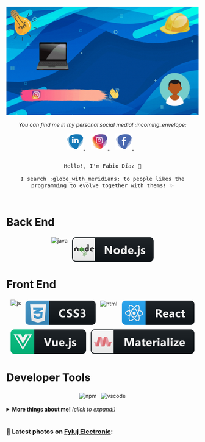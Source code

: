 
![Banner gif](https://github.com/diazfabio18/diazfabio18/blob/master/img/banner_readme.gif)

<!-- social medias -->
<p align="center"> 
  <i> You can find me in my personal social media! :incoming_envelope: </i>
</p>

<p align="center">
  <a href="https://www.linkedin.com/in/diazfabio">
    <img src="https://github.com/diazfabio18/diazfabio18/blob/master/img/linkedin_icon.png" width="44px" alt="LinkedIn">
  </a> &nbsp; &nbsp;
  <a href="https://instagram.com/fl_diaz">
    <img src="https://github.com/diazfabio18/diazfabio18/blob/master/img/instagram_icon.png" width="44px" alt="Instagram">
  </a> &nbsp; &nbsp;
  <a href="https://facebook.com/fl.diaz.3">
    <img src="https://github.com/diazfabio18/diazfabio18/blob/master/img/facebook_icon.png" width="44px" alt="Facebook">
  </a> &nbsp; &nbsp;
  <!-- <a href="https://api.whatsapp.com/send?phone=+917330770559">
    <img src="https://github.com/Quadrified/Quadrified/blob/master/assets/my_svgs/whatsapp.svg" width="40px" alt="Whatsapp">
  </a> &nbsp; &nbsp; -->
</p>

<p align="center">
  <!-- <img src="https://media.giphy.com/media/MeJgB3yMMwIaHmKD4z/giphy.gif" width="30%"> -->
  <!-- <img src="img/Banner_fabio_diaz.png"> -->
<br>
  <samp>
    Hello!, I'm Fabio Díaz 👋
    <br><br>
    I search :globe_with_meridians: to people likes the programming to evolve together with thems! ✨
    <!-- <br><br>
    P.S: I do know that HTML is not a programming language!
    <br><br>
    P.s: I want to evolve together with programming-->
  </samp>
</p>

<br>

Back End
  ==========
  <p align="center">
  <img src="https://github.com/Quadrified/Quadrified/blob/master/assets/svg/dev/languages/java.svg" alt="java" style="vertical-align:top; margin:4px">
    <img src="https://github.com/MikeCodesDotNET/ColoredBadges/blob/master/svg/dev/frameworks/nodejs.svg" alt="java" style="vertical-align:top; margin:4px">
  </p>

  Front End
  ==========
  <p align="center">
   <img src="https://github.com/Quadrified/Quadrified/blob/master/assets/svg/dev/languages/js.svg" alt="js" style="vertical-align:top; margin:4px">
  <img src="https://github.com/MikeCodesDotNET/ColoredBadges/blob/master/svg/dev/languages/css3.svg" alt="css3" style="vertical-align:top; margin:6px 4px">
  <img src="https://github.com/Quadrified/Quadrified/blob/master/assets/svg/dev/languages/html.svg" alt="html" style="vertical-align:top; margin:6px 4px">

  <img src="https://github.com/MikeCodesDotNET/ColoredBadges/blob/master/svg/dev/frameworks/react.svg" alt="react" style="vertical-align:top; margin:6px 4px">

  <img src="https://github.com/MikeCodesDotNET/ColoredBadges/blob/master/svg/dev/frameworks/vue.svg" alt="vue" style="vertical-align:top; margin:6px 4px">

  <img src="https://github.com/MikeCodesDotNET/ColoredBadges/blob/master/svg/dev/frameworks/materialize.svg" alt="materialize" style="vertical-align:top; margin:6px 4px">
</p>

  Developer Tools
  ==========
  <p align="center">
  <img src="https://github.com/Quadrified/Quadrified/blob/master/assets/svg/dev/services/npm.svg" alt="npm" style="vertical-align:top; margin:4px">

  <img src="https://github.com/Quadrified/Quadrified/blob/master/assets/svg/dev/tools/visualstudio_code.svg" alt="vscode" style="vertical-align:top; margin:4px">
  </p>

<details>
  <summary> <b> More things about me! </b> <i>(click to expand!)</i> </summary>
  
  <br>
  
  [![Github Stats By Anurag](https://github-readme-stats.vercel.app/api?username=diazfabio18&show_icons=true&title_color=fff&icon_color=79ff97&text_color=9f9f9f&bg_color=151515)](https://github.com/anuraghazra/github-readme-stats)

## About me in Javascript code ⚡

```javascript
var myFeatures = [
  purpose:,
  interest: {},
  planCareer: {
    university: "Electronic Engineering",
    EndIn: 2022
  },
  actualProgress:{
    english: "Improving write and read"
  }
];
```

---

<!-- - Learning to develop Mobile-first web-apps.
- Learning React with Redux. 
- Adding databases to my skill set. -->

---

<img src="https://github.com/diazfabio18/diazfabio18/blob/master/img/final_coffee.gif" alt="final coffee" >

</details>

<br>

### 📸 Latest photos on [Fyluj Electronic](https://instagram.com/fyluj_electronic):

<p align="center">
  
</p>
  <!-- <img src="https://github.com/Quadrified/Quadrified/blob/master/assets/svg/dev/tools/bash.svg" alt="bash" style="vertical-align:top; margin:4px"> -->
  <!-- <img src="https://github.com/Quadrified/Quadrified/blob/master/assets/svg/dev/tools/powershell.svg" alt="powershell" style="vertical-align:top; margin:4px"> -->
  <!-- <img src="https://github.com/Quadrified/Quadrified/blob/master/assets/svg/dev/misc/mobile.svg" alt="mobile_development" style="vertical-align:top; margin:4px"> -->

<!--
**diazfabio18/diazfabio18** is a ✨ _special_ ✨ repository because its `README.md` (this file) appears on your GitHub profile.

Here are some ideas to get you started:

- 🔭 I’m currently working on ...
- 🌱 I’m currently learning ...
- 👯 I’m looking to collaborate on ...
- 🤔 I’m looking for help with ...
- 💬 Ask me about ...
- 📫 How to reach me: ...
- 😄 Pronouns: ...
- ⚡ Fun fact: ...
-->
<!-- - latest article: {latest_article} -->

